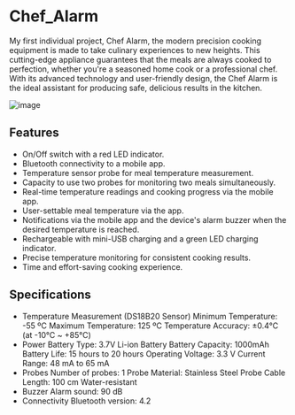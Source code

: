 # Chef_Alarm

My first individual project, Chef Alarm, the modern precision cooking equipment is made to take culinary experiences to new heights. This cutting-edge appliance guarantees that the meals are always cooked to perfection, whether you're a seasoned home cook or a professional chef. With its advanced technology and user-friendly design, the Chef Alarm is the ideal assistant for producing safe, delicious results in the kitchen.

   ![image](https://github.com/Nuthya27/Chef_Alarm/assets/111232856/94a43cb4-6034-418a-8b71-c09e8d8f421e)

## Features

  * On/Off switch with a red LED indicator.
  * Bluetooth connectivity to a mobile app.
  * Temperature sensor probe for meal temperature measurement.
  * Capacity to use two probes for monitoring two meals simultaneously.
  * Real-time temperature readings and cooking progress via the mobile app.
  * User-settable meal temperature via the app.
  * Notifications via the mobile app and the device's alarm buzzer when the desired temperature is reached.
  * Rechargeable with mini-USB charging and a green LED charging indicator.
  * Precise temperature monitoring for consistent cooking results.
  * Time and effort-saving cooking experience.

## Specifications

* Temperature Measurement (DS18B20 Sensor)
    Minimum Temperature: -55 ºC
    Maximum Temperature: 125 ºC
    Temperature Accuracy: ±0.4℃ (at -10℃ ~ +85℃)
* Power
    Battery Type: 3.7V Li-ion Battery
    Battery Capacity: 1000mAh
    Battery Life: 15 hours to 20 hours
    Operating Voltage: 3.3 V
    Current Range: 48 mA to 65 mA
* Probes
    Number of probes: 1
    Probe Material: Stainless Steel
    Probe Cable Length: 100 cm
    Water-resistant 
* Buzzer 
    Alarm sound: 90 dB
* Connectivity
    Bluetooth version: 4.2
